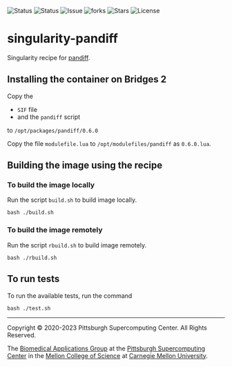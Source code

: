 ![Status](https://github.com/pscedu/singularity-pandiff/actions/workflows/main.yml/badge.svg)
![Status](https://github.com/pscedu/singularity-pandiff/actions/workflows/pretty.yml/badge.svg)
![Issue](https://img.shields.io/github/issues/pscedu/singularity-pandiff)
![forks](https://img.shields.io/github/forks/pscedu/singularity-pandiff)
![Stars](https://img.shields.io/github/stars/pscedu/singularity-pandiff)
![License](https://img.shields.io/github/license/pscedu/singularity-pandiff)

# singularity-pandiff
Singularity recipe for [pandiff](https://github.com/davidar/pandiff).

## Installing the container on Bridges 2
Copy the

* `SIF` file
* and the `pandiff` script

to `/opt/packages/pandiff/0.6.0`

Copy the file `modulefile.lua` to `/opt/modulefiles/pandiff` as `0.6.0.lua`.

## Building the image using the recipe
### To build the image locally
Run the script `build.sh` to build image locally.

```
bash ./build.sh
```

### To build the image remotely
Run the script `rbuild.sh` to build image remotely.

```
bash ./rbuild.sh
```

## To run tests
To run the available tests, run the command

```
bash ./test.sh
```

---
Copyright © 2020-2023 Pittsburgh Supercomputing Center. All Rights Reserved.

The [Biomedical Applications Group](https://www.psc.edu/biomedical-applications/) at the [Pittsburgh Supercomputing Center](http://www.psc.edu) in the [Mellon College of Science](https://www.cmu.edu/mcs/) at [Carnegie Mellon University](http://www.cmu.edu).
